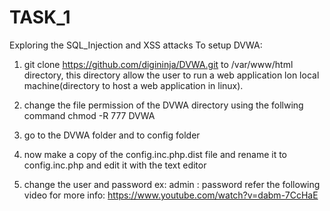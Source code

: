 # TASK_1
Exploring the  SQL_Injection and XSS attacks 
To setup DVWA:
1) git clone https://github.com/digininja/DVWA.git to /var/www/html directory, this directory allow the user to run a web application lon local machine(directory to host a web application in linux).

2) change the file permission of the DVWA directory using the follwing command
chmod -R 777 DVWA
3) go to the DVWA folder and to config folder
4) now make a copy of the config.inc.php.dist file and rename it to config.inc.php and edit it with the text editor
5) change the user and password ex: admin : password
refer the following video for more info:
https://www.youtube.com/watch?v=dabm-7CcHaE
 
